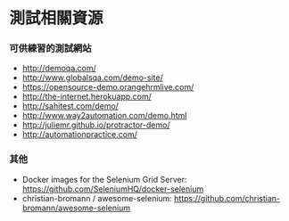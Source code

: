 # 測試相關資源

### 可供練習的測試網站

- <http://demoqa.com/>
- <http://www.globalsqa.com/demo-site/>
- <https://opensource-demo.orangehrmlive.com/>
- <http://the-internet.herokuapp.com/>
- <http://sahitest.com/demo/>
- <http://www.way2automation.com/demo.html>
- <http://juliemr.github.io/protractor-demo/>
- <http://automationpractice.com/>

### 其他

- Docker images for the Selenium Grid Server: <https://github.com/SeleniumHQ/docker-selenium>
- christian-bromann / awesome-selenium: <https://github.com/christian-bromann/awesome-selenium>
